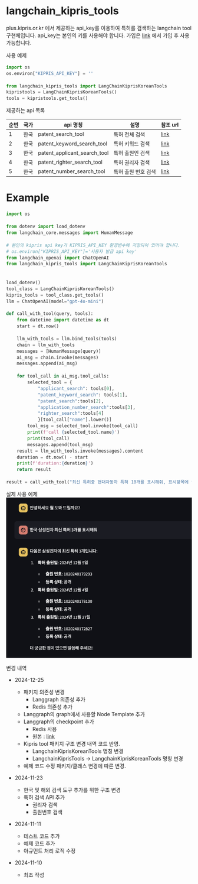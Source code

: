 # langchain_kipris_tools

plus.kipris.or.kr 에서 제공하는 api_key를 이용하여 특허를 검색하는 langchain tool 구현체입니다.
api_key는 본인의 키를 사용해야 합니다.
가입은 [link](http://plus.kipris.or.kr/portal/main.do) 에서 가입 후 사용 가능합니다.

사용 예제

```python
import os
os.environ["KIPRIS_API_KEY"] = ''

from langchain_kipris_tools import LangChainKiprisKoreanTools
kipristools = LangChainKiprisKoreanTools()
tools = kipristools.get_tools()
```

제공하는 api 목록

| 순번 |국가| api 명칭                     | 설명                | 참조 url                                                                                                                                                                                 |
| ---- | ----|------------------------ | ------------------- | ---------------------------------------------------------------------------------------------------------------------------------------------------------------------------------------- |
| 1    | 한국| patent_search_tool           | 특허 전체 검색      | [link](https://plus.kipris.or.kr/portal/popup/DBII_000000000000001/SC002/ADI_0000000000002944/apiDescriptionSearch.do)                                                                      |
| 2    | 한국| patent_keyword_search_tool   | 특허 키워드 검색    | [link](https://plus.kipris.or.kr/portal/popup/DBII_000000000000001/SC002/ADI_0000000000010162/apiDescriptionSearch.do)                                                                      |
| 3    | 한국| patent_applicant_search_tool | 특허 출원인 검색    | [link](https://plus.kipris.or.kr/portal/popup/DBII_000000000000001/SC002/ADI_0000000000015118/apiDescriptionSearch.do)                                                                      |
| 4    | 한국| patent_righter_search_tool   | 특허 권리자 검색    | [link](https://plus.kipris.or.kr/portal/data/service/DBII_000000000000001/view.do?menuNo=200100&kppBCode=&kppMCode=&kppSCode=&subTab=SC001&entYn=N&clasKeyword=#soap_ADI_0000000000015121)  |
| 5    | 한국| patent_number_search_tool    | 특허 출원 번호 검색 | [link](https://plus.kipris.or.kr/portal/data/service/DBII_000000000000001/view.do?menuNo=200100&kppBCode=&kppMCode=&kppSCode=&subTab=SC001&entYn=N&clasKeyword=#soap_ADI_0000000000010163)  |

# Example

```python
import os

from dotenv import load_dotenv
from langchain_core.messages import HumanMessage

# 본인의 kipris api key가 KIPRIS_API_KEY 환경변수에 저장되어 있어야 합니다.
# os.environ["KIPRIS_API_KEY"]='사용자 발급 api key'
from langchain_openai import ChatOpenAI
from langchain_kipris_tools import LangChainKiprisKoreanTools


load_dotenv()
tool_class = LangChainKiprisKoreanTools()
kipris_tools = tool_class.get_tools()
llm = ChatOpenAI(model="gpt-4o-mini")

def call_with_tool(query, tools):
    from datetime import datetime as dt
    start = dt.now()

    llm_with_tools = llm.bind_tools(tools)
    chain = llm_with_tools 
    messages = [HumanMessage(query)]
    ai_msg = chain.invoke(messages)
    messages.append(ai_msg)

    for tool_call in ai_msg.tool_calls:
        selected_tool = {
            "applicant_search": tools[0], 
            "patent_keyword_search": tools[1], 
            "patent_search":tools[2],
            "application_number_search":tools[3],
            "righter_search":tools[4]
            }[tool_call["name"].lower()]
        tool_msg = selected_tool.invoke(tool_call)
        print(f'call {selected_tool.name}')
        print(tool_call)
        messages.append(tool_msg)
    result = llm_with_tools.invoke(messages).content
    duration = dt.now() - start
    print(f'duration:{duration}')
    return result

result = call_with_tool("최신 특허중 현대자동차 특허 10개를 표시해줘, 표시항목에 출원인도 포함해서 보여줘", kipris_tools)
```

실제 사용 예제 
![image](assets/useage.png)

변경 내역 

- 2024-12-25 
    - 패키지 의존성 변경
        - Langgraph 의존성 추가
        - Redis 의존성 추가
    - Langgraph의 graph에서 사용할 Node Template 추가
    - Langgraph의 checkpoint 추가
        - Redis 사용
        - 원본 : [link](https://github.com/langchain-ai/langgraph/blob/main/docs/docs/how-tos/persistence_redis.ipynb)
    - Kipris tool 패키지 구조 변경 내역 코드 반영.
        - LangchainKiprisKoreanTools 명칭 변경
        - LangchainKiprisTools -> LangchainKiprisKoreanTools 명칭 변경
    - 예제 코드 수정 
        패키지/클래스 변경에 따른 변경. 


- 2024-11-23
    - 한국 및 해외 검색 도구 추가를 위한 구조 변경
    - 특허 검색 API 추가
        - 권리자 검색
        - 출원번호 검색

- 2024-11-11
    - 테스트 코드 추가 
    - 예제 코드 추가 
    - 아규먼트 처리 로직 수정


- 2024-11-10
    - 최초 작성
